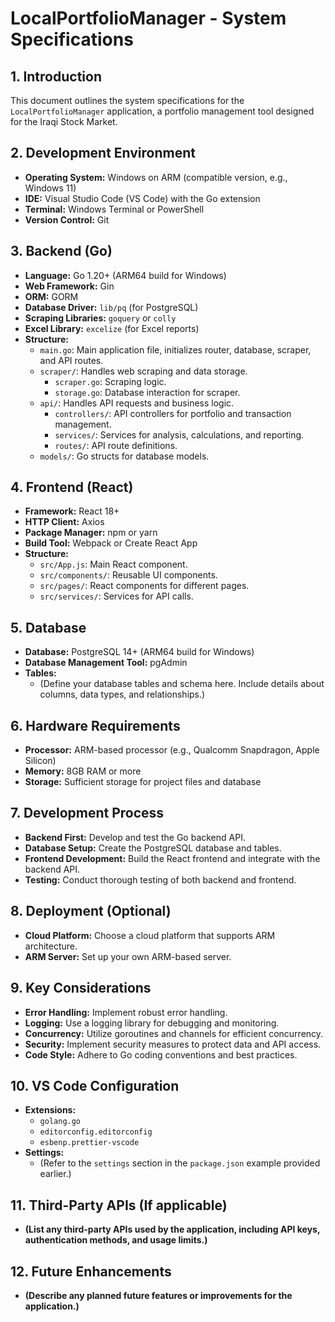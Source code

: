 # LocalPortfolioManager - System Specifications

## 1. Introduction

This document outlines the system specifications for the `LocalPortfolioManager` application, a portfolio management tool designed for the Iraqi Stock Market.

## 2. Development Environment

* **Operating System:** Windows on ARM (compatible version, e.g., Windows 11)
* **IDE:** Visual Studio Code (VS Code) with the Go extension
* **Terminal:** Windows Terminal or PowerShell
* **Version Control:** Git

## 3. Backend (Go)

* **Language:** Go 1.20+ (ARM64 build for Windows)
* **Web Framework:** Gin
* **ORM:** GORM
* **Database Driver:** `lib/pq` (for PostgreSQL)
* **Scraping Libraries:** `goquery` or `colly`
* **Excel Library:** `excelize` (for Excel reports)
* **Structure:**
    * `main.go`: Main application file, initializes router, database, scraper, and API routes.
    * `scraper/`: Handles web scraping and data storage.
        * `scraper.go`: Scraping logic.
        * `storage.go`: Database interaction for scraper.
    * `api/`:  Handles API requests and business logic.
        * `controllers/`:  API controllers for portfolio and transaction management.
        * `services/`:  Services for analysis, calculations, and reporting.
        * `routes/`: API route definitions.
    * `models/`: Go structs for database models.

## 4. Frontend (React)

* **Framework:** React 18+
* **HTTP Client:** Axios
* **Package Manager:** npm or yarn
* **Build Tool:** Webpack or Create React App
* **Structure:**
    * `src/App.js`: Main React component.
    * `src/components/`: Reusable UI components.
    * `src/pages/`:  React components for different pages.
    * `src/services/`:  Services for API calls.

## 5. Database

* **Database:** PostgreSQL 14+ (ARM64 build for Windows)
* **Database Management Tool:** pgAdmin
* **Tables:**
    *  (Define your database tables and schema here. Include details about columns, data types, and relationships.)

## 6. Hardware Requirements

* **Processor:** ARM-based processor (e.g., Qualcomm Snapdragon, Apple Silicon)
* **Memory:** 8GB RAM or more
* **Storage:**  Sufficient storage for project files and database

## 7. Development Process

* **Backend First:** Develop and test the Go backend API.
* **Database Setup:**  Create the PostgreSQL database and tables.
* **Frontend Development:** Build the React frontend and integrate with the backend API.
* **Testing:** Conduct thorough testing of both backend and frontend.

## 8. Deployment (Optional)

* **Cloud Platform:** Choose a cloud platform that supports ARM architecture.
* **ARM Server:** Set up your own ARM-based server.

## 9.  Key Considerations

* **Error Handling:** Implement robust error handling.
* **Logging:** Use a logging library for debugging and monitoring.
* **Concurrency:** Utilize goroutines and channels for efficient concurrency.
* **Security:**  Implement security measures to protect data and API access.
* **Code Style:** Adhere to Go coding conventions and best practices.

## 10.  VS Code Configuration

* **Extensions:**
    * `golang.go`
    * `editorconfig.editorconfig`
    * `esbenp.prettier-vscode`
* **Settings:**
    *  (Refer to the `settings` section in the `package.json` example provided earlier.)

## 11.  Third-Party APIs (If applicable)

* **(List any third-party APIs used by the application, including API keys, authentication methods, and usage limits.)**

## 12.  Future Enhancements

* **(Describe any planned future features or improvements for the application.)**